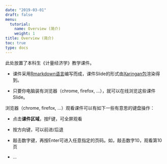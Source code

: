 ```yaml
---
date: "2019-03-01"
draft: false
menu:
  tutorial:
    name: Overview (简介)
    weight: 1
title: Overview (简介)
toc: true
type: docs
---
```


此处放置了本科生《计量经济学》教学课件。

- 课件采用[Rmarkdown语言](https://rmarkdown.rstudio.com/
)编写而成，课件Slide的形式由[Xaringan包](https://github.com/yihui/xaringan)渲染得到。

- 只要你电脑装有浏览器（chrome, firefox, ...），就可以在线浏览这些课件Slide。


浏览器（chrome, firefox, ...）观看课件可以有如下一些有意思的键盘操作：

- 点击**课件区域**，按F键，可全屏观看

- 按方向键，可以前进/后退

- 敲击数字键，再按Enter可进入任意指定的页码。如，敲击数字10，观看第10页
- ...


